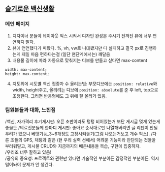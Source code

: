 ## [슬기로운 백신생활](https://www.notion.so/f081aca1a4904ea383feb8ffe73f76f3)
### 메인 페이지        
1. 디자이너 분들이 레이아웃 픽스 시켜서 디자인 완성본 주시기 전까진 뷰에 너무 연연하지 말자.    
2. 뷰에 연연했다가 피봤다. %, vh, vw로 나대봤지만 다 실패하고 결국 px로 진행하는게 제일 마음 편하다는걸 (일단 현단계에서는) 깨달음     
3. 내용물 길이에 따라 자동으로 맞춰지는 디브를 만들고 싶다면 max-content     
```     
width: max-content;
height: max-content;
```
4. 지도위에 시도별 백신 접종자 수 올리는법: 부모디브에는 ```position: relative```와 width, height주고, 올리려는 디브에 ```position: absolute```를 준 후 left, top으로 조정한다. 그러면 반응형에도 그 위에 잘 올라가 있음.        

### 팀원분들과 대화, 느낀점
/백신, 자가격리 후기게시판: 오픈 초반이라도 텅텅 비어있는거 보단 게시글 몇개 있는게 좋을듯
/의료진분들께 한마디 게시판: 좋아요 순서대로만 나열해버리면 글 리젠이 안될 우려가 있으니 베댓기능_3~6개정도 고정시켜놓기(그림 나오는거보고 개수 픽스).
/다른 조들의 GPS, 채팅과 같은 (현 우리 실력 선에서) 어려운 기능이라 판단되는 것들을 부러워말고, 게시물 CRUD와 지금까지의 배운내용들 복습, 구현에 집중하자.         
/우리조 너무 잘하고 있음!      
/공유의 중요성: 프로젝트와 관련만 있다면 기술적인 부분이든 감정적인 부분이든, 역시 털어놔야 문제가 안 생긴다.     
